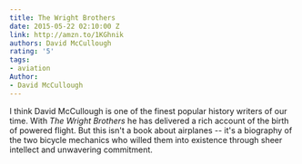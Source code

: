 ```yaml
---
title: The Wright Brothers
date: 2015-05-22 02:10:00 Z
link: http://amzn.to/1KGhnik
authors: David McCullough
rating: '5'
tags:
- aviation
Author:
- David McCullough
---
```


I think David McCullough is one of the finest popular history writers of our time. With *The Wright Brothers* he has delivered a rich account of the birth of powered flight. But this isn't a book about airplanes -- it's a biography of the two bicycle mechanics who willed them into existence through sheer intellect and unwavering commitment.
